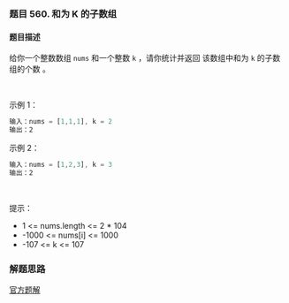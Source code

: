 ### 题目 560. 和为 K 的子数组
#### 题目描述
给你一个整数数组 `nums` 和一个整数 `k` ，请你统计并返回 该数组中和为 `k` 的子数组的个数 。

 

示例 1：

```js
输入：nums = [1,1,1], k = 2
输出：2
```
示例 2：

```js
输入：nums = [1,2,3], k = 3
输出：2
```
 

提示：

- 1 <= nums.length <= 2 * 104
- -1000 <= nums[i] <= 1000
- -107 <= k <= 107

### 解题思路
[官方题解](https://leetcode-cn.com/problems/subarray-sum-equals-k/solution/he-wei-kde-zi-shu-zu-by-leetcode-solution/)
